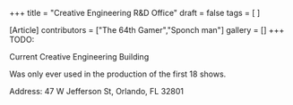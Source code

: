 +++
title = "Creative Engineering R&D Office"
draft = false
tags = [ ]

[Article]
contributors = ["The 64th Gamer","Sponch man"]
gallery = []
+++
TODO:

Current Creative Engineering Building

Was only ever used in the production of the first 18 shows.

Address: 47 W Jefferson St, Orlando, FL 32801